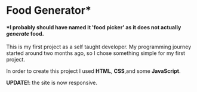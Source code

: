 <h1>Food Generator*</h1>

<h4>*I probably should have named it 'food picker' as it does not actually <em>generate</em> food.</h2>

<p>This is my first project as a self taught developer. My programming journey started around two months ago, so I chose something simple for my first project.</p>

<p>In order to create this project I used <strong>HTML</strong>, <strong>CSS</strong>,and some <strong>JavaScript</strong>.</p>

<p><strong>UPDATE!</strong>: the site is now responsive.</p>
